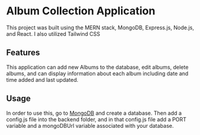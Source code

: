 # Album Collection Application

This project was built using the MERN stack, MongoDB, Express.js, Node.js, and React. I also utilized Tailwind CSS

## Features
This application can add new Albums to the database, edit albums, delete albums, and can display information about each album including date and time added and last updated.

## Usage
In order to use this, go to [MongoDB](https://www.mongodb.com/) and create a database. Then add a config.js file into the backend folder, and in that config.js file add a PORT variable and a mongoDBUrl variable associated with your database.